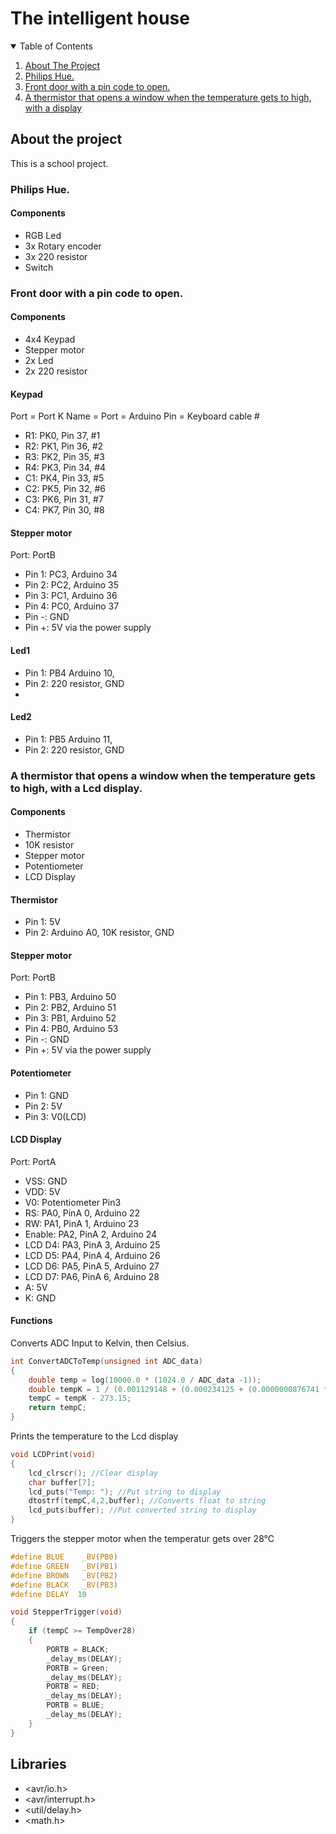 # The intelligent house

<details open="open">
  <summary>Table of Contents</summary>
  <ol>
    <li>
      <a href="#about-the-project">About The Project</a>
    </li>
     <li>
      <a href="#philips-hue">Philips Hue.</a>
    </li>
     <li>
      <a href="#front-door-with-a-pin-code-to-open">Front door with a pin code to open.</a>
    </li>
     <li>
      <a href="#a-thermistor-that-opens-a-window-when-the-temperature-gets-to-high-with-a-lcd-display">A thermistor that opens a window when the temperature gets to high, with a display</a>
    </li>
  </ol>
</details>

## About the project
This is a school project.

### Philips Hue.
#### Components
* RGB Led
* 3x Rotary encoder
* 3x 220 resistor
* Switch

### Front door with a pin code to open.
#### Components
* 4x4 Keypad
* Stepper motor
* 2x Led
* 2x 220 resistor

#### Keypad
Port = Port K
Name = Port = Arduino Pin = Keyboard cable #
* R1: PK0, Pin 37, #1
* R2: PK1, Pin 36, #2
* R3: PK2, Pin 35, #3
* R4: PK3, Pin 34, #4
* C1: PK4, Pin 33, #5
* C2: PK5, Pin 32, #6
* C3: PK6, Pin 31, #7
* C4: PK7, Pin 30, #8

#### Stepper motor
Port: PortB
* Pin 1: PC3, Arduino 34
* Pin 2: PC2, Arduino 35
* Pin 3: PC1, Arduino 36
* Pin 4: PC0, Arduino 37
* Pin -: GND
* Pin +: 5V via the power supply

#### Led1
* Pin 1: PB4 Arduino 10,
* Pin 2: 220 resistor, GND
* 
#### Led2
* Pin 1: PB5 Arduino 11,
* Pin 2: 220 resistor, GND

### A thermistor that opens a window when the temperature gets to high, with a Lcd display.
#### Components
* Thermistor
* 10K resistor
* Stepper motor
* Potentiometer
* LCD Display
 
#### Thermistor 
* Pin 1: 5V
* Pin 2:  Arduino A0, 10K resistor, GND

#### Stepper motor
Port: PortB
* Pin 1: PB3, Arduino 50
* Pin 2: PB2, Arduino 51
* Pin 3: PB1, Arduino 52
* Pin 4: PB0, Arduino 53
* Pin -: GND
* Pin +: 5V via the power supply

#### Potentiometer
* Pin 1: GND
* Pin 2: 5V
* Pin 3: V0(LCD)

#### LCD Display
Port: PortA
* VSS: GND
* VDD: 5V
* V0: Potentiometer Pin3
* RS: PA0, PinA 0, Arduino 22
* RW: PA1, PinA 1, Arduino 23
* Enable: PA2, PinA 2, Arduino 24
* LCD D4: PA3, PinA 3, Arduino 25
* LCD D5: PA4, PinA 4, Arduino 26
* LCD D6: PA5, PinA 5, Arduino 27
* LCD D7: PA6, PinA 6, Arduino 28
* A: 5V
* K: GND

#### Functions
Converts ADC Input to Kelvin, then Celsius.
```c
int ConvertADCToTemp(unsigned int ADC_data)
{
	double temp = log(10000.0 * (1024.0 / ADC_data -1));
	double tempK = 1 / (0.001129148 + (0.000234125 + (0.0000000876741 *temp *temp))*temp);
	tempC = tempK - 273.15;
	return tempC;
}
```

Prints the temperature to the Lcd display
```c
void LCDPrint(void)
{
	lcd_clrscr(); //Clear display
	char buffer[7];
	lcd_puts("Temp: "); //Put string to display
	dtostrf(tempC,4,2,buffer); //Converts float to string
	lcd_puts(buffer); //Put converted string to display
}
```
Triggers the stepper motor when the temperatur gets over 28°C
```c
#define BLUE    _BV(PB0)
#define GREEN   _BV(PB1)
#define BROWN	_BV(PB2)
#define BLACK   _BV(PB3)
#define DELAY  10

void StepperTrigger(void)
{
	if (tempC >= TempOver28)
	{
		PORTB = BLACK;
		_delay_ms(DELAY);
		PORTB = Green;
		_delay_ms(DELAY);
		PORTB = RED;
		_delay_ms(DELAY);
		PORTB = BLUE;
		_delay_ms(DELAY);
	}
}
```
## Libraries
* <avr/io.h>
* <avr/interrupt.h>
* <util/delay.h>
* <math.h>








